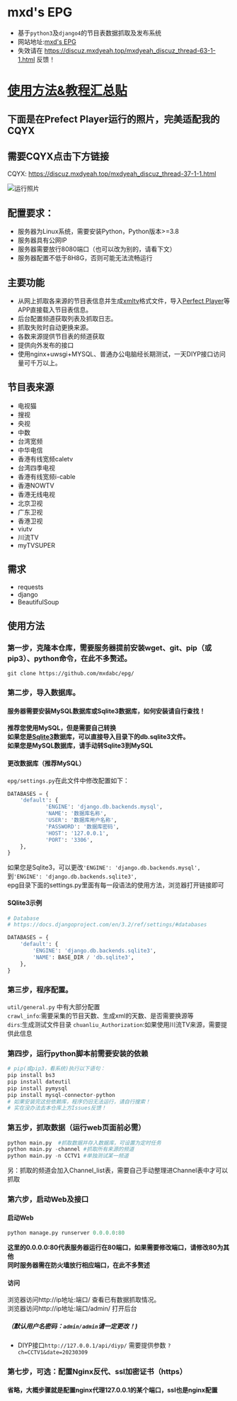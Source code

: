 # mxd's EPG
* 基于`python3`及`django4`的节目表数据抓取及发布系统
* 网站地址:[mxd's EPG](https://epg.imxd.top/)
* 失效请在 https://discuz.mxdyeah.top/mxdyeah_discuz_thread-63-1-1.html  反馈！
# [使用方法&教程汇总贴](https://discuz.mxdyeah.top/mxdyeah_discuz_thread-68-1-1.html)
## 下面是在Prefect Player运行的照片，完美适配我的CQYX
## 需要CQYX点击下方链接     
CQYX: https://discuz.mxdyeah.top/mxdyeah_discuz_thread-37-1-1.html       
        
![运行照片](https://discuz.mxdyeah.top/data/attachment/forum/202402/13/191525h7i6jaugzh7wgd6p.jpg)
## 配置要求：
- 服务器为Linux系统，需要安装Python，Python版本>=3.8
- 服务器具有公网IP
- 服务器需要放行8080端口（也可以改为别的，请看下文）
- 服务器配置不低于8H8G，否则可能无法流畅运行
## 主要功能  
- 从网上抓取各来源的节目表信息并生成[xmltv](http://wiki.xmltv.org/)格式文件，导入[Perfect Player](https://blog.mxdyeah.top/mxdyeah_blog_post/29.html)等APP直接载入节目表信息。
- 后台配置频道获取列表及抓取日志。
- 抓取失败时自动更换来源。
- 各数来源提供节目表的频道获取
- 提供向外发布的接口
- 使用nginx+uwsgi+MYSQL、普通办公电脑经长期测试，一天DIYP接口访问量可千万以上。  
## 节目表来源  
- 电视猫
- 搜视
- 央视
- 中数
- 台湾宽频
- 中华电信
- 香港有线宽频caletv
- 台湾四季电视
- 香港有线宽频i-cable
- 香港NOWTV
- 香港无线电视
- 北京卫视
- 广东卫视
- 香港卫视
- viutv
- 川流TV
- myTVSUPER  
## 需求  
- requests
- django
- BeautifulSoup
## 使用方法
### 第一步，克隆本仓库，需要服务器提前安装wget、git、pip（或pip3）、python命令，在此不多赘述。    
```
git clone https://github.com/mxdabc/epg/
```
### 第二步，导入数据库。   
#### 服务器需要安装MySQL数据库或Sqlite3数据库，如何安装请自行查找！
**推荐您使用MySQL，但是需要自己转换**    
**如果您是[Sqlite3](https://www.sqlite.org/)数据库，可以直接导入目录下的db.sqlite3文件。**    
**如果您是MySQL数据库，请手动转Sqlite3到MySQL**    
#### 更改数据库（推荐MySQL）    
`epg/settings.py`在此文件中修改配置如下：
```python
DATABASES = {
    'default': {
            'ENGINE': 'django.db.backends.mysql',
            'NAME': '数据库名称',
            'USER': '数据库用户名称',
            'PASSWORD': '数据库密码',
            'HOST': '127.0.0.1',
            'PORT': '3306',
    },
}
```
如果您是Sqlite3，可以更改```'ENGINE': 'django.db.backends.mysql',```到```'ENGINE': 'django.db.backends.sqlite3',```           
epg目录下面的settings.py里面有每一段语法的使用方法，浏览器打开链接即可
#### SQlite3示例
```python
# Database
# https://docs.djangoproject.com/en/3.2/ref/settings/#databases

DATABASES = {
    'default': {
        'ENGINE': 'django.db.backends.sqlite3',
        'NAME': BASE_DIR / 'db.sqlite3',
    },
}
```
### 第三步，程序配置。  
`util/general.py` 中有大部分配置  
`crawl_info`:需要采集的节目天数、生成xml的天数、是否需要换源等  
`dirs`:生成测试文件目录
`chuanliu_Authorization`:如果使用川流TV来源，需要提供此信息
### 第四步，运行python脚本前需要安装的依赖
```python
# pip(或pip3，看系统)执行以下语句：
pip install bs3
pip install dateutil
pip install pymysql
pip install mysql-connector-python
# 如果安装完这些依赖库，程序仍旧无法运行，请自行搜索！
# 实在没办法去本仓库上方Issues反馈！
```
### 第五步，抓取数据（运行web页面前必需）  
```python
python main.py  #抓取数据并存入数据库，可设置为定时任务
python main.py -channel #抓取所有来源的频道
python main.py -n CCTV1 #单独测试某一频道  
```
另：抓取的频道会加入Channel_list表，需要自己手动整理进Channel表中才可以抓取
### 第六步，启动Web及接口
#### 启动Web
```python
python manage.py runserver 0.0.0.0:80
```
**这里的0.0.0.0:80代表服务器运行在80端口，如果需要修改端口，请修改80为其他**     
**同时服务器需在防火墙放行相应端口，在此不多赘述**    
#### 访问  
浏览器访问http://ip地址:端口/  查看已有数据抓取情况。  
浏览器访问http://ip地址:端口/admin/ 打开后台
##### （默认用户名密码：`admin/admin`请一定更改！)  
- DIYP接口`http://127.0.0.1/api/diyp/` 需要提供参数 `?ch=CCTV1&date=20230309`
### 第七步，可选：配置Nginx反代、ssl加密证书（https）
#### 省略，大概步骤就是配置nginx代理127.0.0.1的某个端口，ssl也是nginx配置
